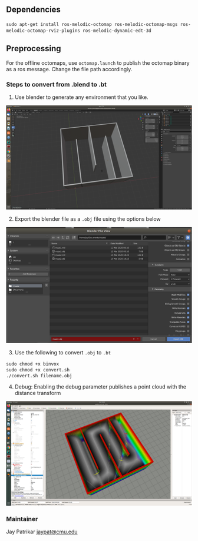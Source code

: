 ## Dependencies
`sudo apt-get install ros-melodic-octomap ros-melodic-octomap-msgs ros-melodic-octomap-rviz-plugins ros-melodic-dynamic-edt-3d`

## Preprocessing

For the offline octomaps, use `octomap.launch` to publish the octomap binary as a ros message. Change the file path accordingly. 
### Steps to convert from .blend to .bt

1. Use blender to generate any environment that you like. 

![Blender](preprocessing/figs/blender.png)

2. Export the blender file as a `.obj` file using the options below 

![Options](preprocessing/figs/options.png)

3. Use the following to convert `.obj` to `.bt`
```
sudo chmod +x binvox 
sudo chmod +x convert.sh
./convert.sh filename.obj
``` 

4. Debug: Enabling the debug parameter publishes a point cloud with the distance transform

![Debug](preprocessing/figs/debug.png)

### Maintainer
Jay Patrikar jaypat@cmu.edu